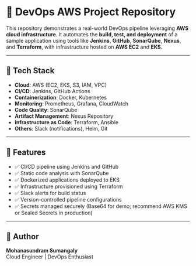 # 🚀 DevOps AWS Project Repository

This repository demonstrates a real-world DevOps pipeline leveraging **AWS cloud infrastructure**. It automates the **build, test, and deployment** of a sample application using tools like **Jenkins**, **GitHub**, **SonarQube**, **Nexus**, and **Terraform**, with infrastructure hosted on **AWS EC2** and **EKS**.

---

## 🧩 Tech Stack

- **Cloud**: AWS (EC2, EKS, S3, IAM, VPC)
- **CI/CD**: Jenkins, GitHub Actions
- **Containerization**: Docker, Kubernetes
- **Monitoring**: Prometheus, Grafana, CloudWatch
- **Code Quality**: SonarQube
- **Artifact Management**: Nexus Repository
- **Infrastructure as Code**: Terraform, Ansible
- **Others**: Slack (notifications), Helm, Git

---

## 📌 Features

- ✅ CI/CD pipeline using Jenkins and GitHub
- ✅ Static code analysis with SonarQube
- ✅ Dockerized applications deployed to EKS
- ✅ Infrastructure provisioned using Terraform
- ✅ Slack alerts for build status
- ✅ Version-controlled pipeline configurations
- ✅ Secrets managed securely (Base64 for demo; recommend AWS KMS or Sealed Secrets in production)

---

## 🙌 Author

**Mohanasundram Sumangaly**  
Cloud Engineer | DevOps Enthusiast 
